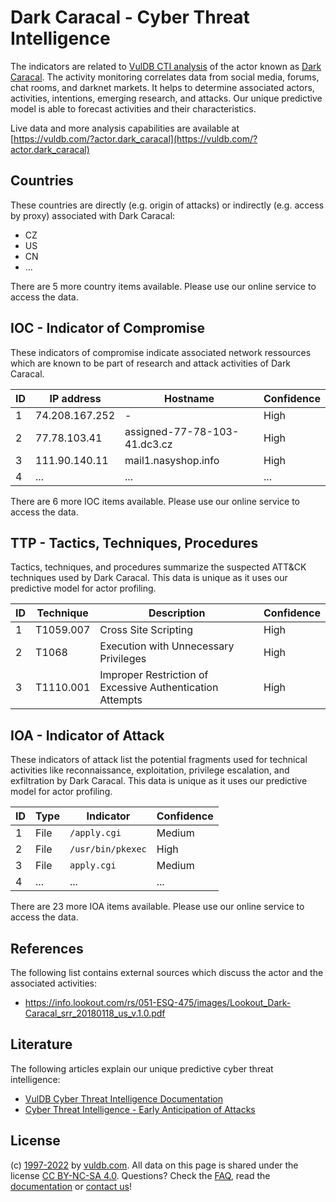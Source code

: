 # Dark Caracal - Cyber Threat Intelligence

The indicators are related to [VulDB CTI analysis](https://vuldb.com/?kb.cti) of the actor known as [Dark Caracal](https://vuldb.com/?actor.dark_caracal). The activity monitoring correlates data from social media, forums, chat rooms, and darknet markets. It helps to determine associated actors, activities, intentions, emerging research, and attacks. Our unique predictive model is able to forecast activities and their characteristics.

Live data and more analysis capabilities are available at [https://vuldb.com/?actor.dark_caracal](https://vuldb.com/?actor.dark_caracal)

## Countries

These countries are directly (e.g. origin of attacks) or indirectly (e.g. access by proxy) associated with Dark Caracal:

* CZ
* US
* CN
* ...

There are 5 more country items available. Please use our online service to access the data.

## IOC - Indicator of Compromise

These indicators of compromise indicate associated network ressources which are known to be part of research and attack activities of Dark Caracal.

ID | IP address | Hostname | Confidence
-- | ---------- | -------- | ----------
1 | 74.208.167.252 | - | High
2 | 77.78.103.41 | assigned-77-78-103-41.dc3.cz | High
3 | 111.90.140.11 | mail1.nasyshop.info | High
4 | ... | ... | ...

There are 6 more IOC items available. Please use our online service to access the data.

## TTP - Tactics, Techniques, Procedures

Tactics, techniques, and procedures summarize the suspected ATT&CK techniques used by Dark Caracal. This data is unique as it uses our predictive model for actor profiling.

ID | Technique | Description | Confidence
-- | --------- | ----------- | ----------
1 | T1059.007 | Cross Site Scripting | High
2 | T1068 | Execution with Unnecessary Privileges | High
3 | T1110.001 | Improper Restriction of Excessive Authentication Attempts | High

## IOA - Indicator of Attack

These indicators of attack list the potential fragments used for technical activities like reconnaissance, exploitation, privilege escalation, and exfiltration by Dark Caracal. This data is unique as it uses our predictive model for actor profiling.

ID | Type | Indicator | Confidence
-- | ---- | --------- | ----------
1 | File | `/apply.cgi` | Medium
2 | File | `/usr/bin/pkexec` | High
3 | File | `apply.cgi` | Medium
4 | ... | ... | ...

There are 23 more IOA items available. Please use our online service to access the data.

## References

The following list contains external sources which discuss the actor and the associated activities:

* https://info.lookout.com/rs/051-ESQ-475/images/Lookout_Dark-Caracal_srr_20180118_us_v.1.0.pdf

## Literature

The following articles explain our unique predictive cyber threat intelligence:

* [VulDB Cyber Threat Intelligence Documentation](https://vuldb.com/?kb.cti)
* [Cyber Threat Intelligence - Early Anticipation of Attacks](https://www.scip.ch/en/?labs.20201022)

## License

(c) [1997-2022](https://vuldb.com/?kb.changelog) by [vuldb.com](https://vuldb.com/?kb.about). All data on this page is shared under the license [CC BY-NC-SA 4.0](https://creativecommons.org/licenses/by-nc-sa/4.0/). Questions? Check the [FAQ](https://vuldb.com/?kb.faq), read the [documentation](https://vuldb.com/?kb) or [contact us](https://vuldb.com/?contact)!
